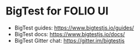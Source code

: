 # BigTest for FOLIO UI

* BigTest guides: https://www.bigtestjs.io/guides/
* BigTest docs: https://www.bigtestjs.io/docs/
* BigTest Gitter chat: https://gitter.im/bigtestjs
